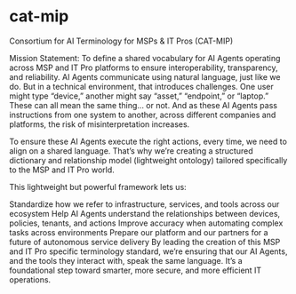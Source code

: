 # cat-mip
Consortium for AI Terminology for MSPs &amp; IT Pros (CAT-MIP)

Mission Statement: To define a shared vocabulary for AI Agents operating across MSP and IT Pro platforms to ensure interoperability, transparency, and reliability.
AI Agents communicate using natural language, just like we do. But in a technical environment, that introduces challenges. One user might type “device,” another might say “asset,” “endpoint,” or “laptop.” These can all mean the same thing... or not. And as these AI Agents pass instructions from one system to another, across different companies and platforms, the risk of misinterpretation increases.

To ensure these AI Agents execute the right actions, every time, we need to align on a shared language. That’s why we’re creating a structured dictionary and relationship model (lightweight ontology) tailored specifically to the MSP and IT Pro world.

This lightweight but powerful framework lets us:

Standardize how we refer to infrastructure, services, and tools across our ecosystem
Help AI Agents understand the relationships between devices, policies, tenants, and actions
Improve accuracy when automating complex tasks across environments
Prepare our platform and our partners for a future of autonomous service delivery
By leading the creation of this MSP and IT Pro specific terminology standard, we’re ensuring that our AI Agents, and the tools they interact with, speak the same language. It’s a foundational step toward smarter, more secure, and more efficient IT operations.
